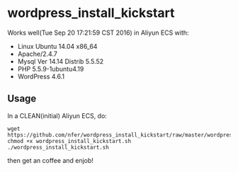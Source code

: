 # wordpress_install_kickstart

Works well(Tue Sep 20 17:21:59 CST 2016) in Aliyun ECS with:

 - Linux Ubuntu 14.04 x86_64
 - Apache/2.4.7
 - Mysql  Ver 14.14 Distrib 5.5.52
 - PHP 5.5.9-1ubuntu4.19
 - WordPress 4.6.1

## Usage
In a CLEAN(initial) Aliyun ECS, do:
```
wget https://github.com/nfer/wordpress_install_kickstart/raw/master/wordpress_install_kickstart.sh
chmod +x wordpress_install_kickstart.sh
./wordpress_install_kickstart.sh
```

then get an coffee and enjob!